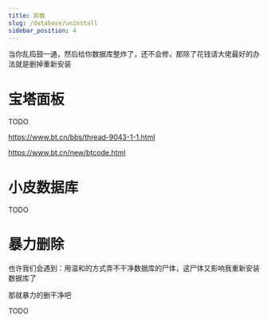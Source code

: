 ```yaml
---
title: 卸载
slug: /database/uninstall
sidebar_position: 4
---
```


当你乱捣鼓一通，然后给你数据库整炸了，还不会修，那除了花钱请大佬最好的办法就是删掉重新安装

# 宝塔面板

TODO

https://www.bt.cn/bbs/thread-9043-1-1.html

https://www.bt.cn/new/btcode.html

# 小皮数据库

TODO

# 暴力删除

也许我们会遇到：用温和的方式弄不干净数据库的尸体，这尸体又影响我重新安装数据库了

那就暴力的删干净吧

TODO

